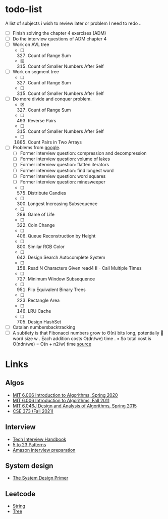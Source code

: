 # todo-list

A list of subjects i wish to review later or problem I need to redo ..

- [ ] Finish solving the chapter 4 exercises (ADM)
- [ ] Do the interview questions of ADM chapter 4
- [ ] Work on AVL tree
  - [ ] 327. Count of Range Sum
  - [X] 315. Count of Smaller Numbers After Self
- [ ] Work on segment tree
  - [ ] 327. Count of Range Sum
  - [ ] 315. Count of Smaller Numbers After Self
- [ ] Do more divide and conquer problem. 
  - [X] 327. Count of Range Sum
  - [ ] 493. Reverse Pairs
  - [ ] 315. Count of Smaller Numbers After Self
  - [ ] 1885. Count Pairs in Two Arrays
- [ ] Problems from [google](https://techdevguide.withgoogle.com/paths/interview/?programming_languages=python).
  - [ ] Former interview question: compression and decompression
  - [ ] Former interview question: volume of lakes
  - [ ] Former interview question: flatten iterators
  - [ ] Former interview question: find longest word
  - [ ] Former interview question: word squares
  - [ ] Former interview question: minesweeper
  - [ ] 575. Distribute Candies
  - [ ] 300. Longest Increasing Subsequence
  - [ ] 289. Game of Life
  - [ ] 322. Coin Change
  - [ ] 406. Queue Reconstruction by Height
  - [ ] 800. Similar RGB Color
  - [ ] 642. Design Search Autocomplete System
  - [ ] 158. Read N Characters Given read4 II - Call Multiple Times
  - [ ] 727. Minimum Window Subsequence
  - [ ] 951. Flip Equivalent Binary Trees
  - [ ] 223. Rectangle Area
  - [ ] 146. LRU Cache
  - [ ] 705. Design HashSet
 - [ ] Catalan numbersbacktracking
 - [ ] A subtlety is that Fibonacci numbers grow to Θ(n) bits long, potentially  word size w .  Each addition costs O(dn/we) time . • So total cost is O(ndn/we) = O(n + n2/w) time [source](https://ocw.mit.edu/courses/6-006-introduction-to-algorithms-spring-2020/9eb3e9a51a7b5b60b0f67c2277f8b0ee_MIT6_006S20_lec15.pdf)

# Links

## Algos
- [MIT 6.006 Introduction to Algorithms, Spring 2020](https://www.youtube.com/watch?v=ZA-tUyM_y7s&list=PLUl4u3cNGP63EdVPNLG3ToM6LaEUuStEY)
- [MIT 6.006 Introduction to Algorithms, Fall 2011](https://www.youtube.com/watch?v=Zc54gFhdpLA&list=PLUl4u3cNGP61Oq3tWYp6V_F-5jb5L2iHb&index=2)
- [MIT 6.046J Design and Analysis of Algorithms, Spring 2015](https://www.youtube.com/watch?v=2P-yW7LQr08&list=PLUl4u3cNGP6317WaSNfmCvGym2ucw3oGp)
- [CSE 373 (Fall 2021)](https://www.youtube.com/watch?v=DGfSAqWI2_g&list=PLOtl7M3yp-DXbHTFe_w9zFPXeau28CDao&index=10)


## Interview
- [Tech Interview Handbook](https://www.techinterviewhandbook.org/introduction)
- [5 to 23 Patterns](https://hackernoon.com/5-to-23-patterns-to-ace-any-coding-interview)
- [Amazon interview preparation](https://www.amazon.jobs/fr/landing_pages/in-person-interview)

## System design
- [The System Design Primer](https://github.com/donnemartin/system-design-primer)

## Leetcode

- [String](https://leetcode.com/discuss/study-guide/1333049/collections-of-string-questions-pattern-for-upcoming-placement-2021)
- [Tree](https://leetcode.com/discuss/interview-question/1337373/tree-question-pattern-2021-placement)
